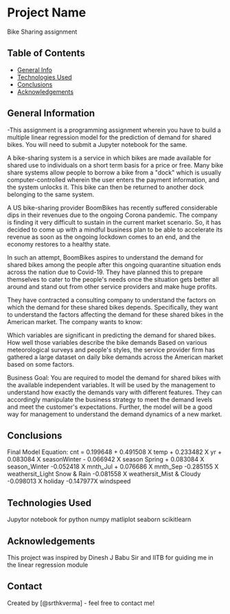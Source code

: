 # Project Name
Bike Sharing assignment


## Table of Contents
* [General Info](#general-information)
* [Technologies Used](#technologies-used)
* [Conclusions](#conclusions)
* [Acknowledgements](#acknowledgements)

<!-- You can include any other section that is pertinent to your problem -->

## General Information
-This assignment is a programming assignment wherein you have to build a multiple linear regression model for the prediction of demand for shared bikes. You will need to submit a Jupyter notebook for the same.

A bike-sharing system is a service in which bikes are made available for shared use to individuals on a short term basis for a price or free. Many bike share systems allow people to borrow a bike from a "dock" which is usually computer-controlled wherein the user enters the payment information, and the system unlocks it. This bike can then be returned to another dock belonging to the same system.

A US bike-sharing provider BoomBikes has recently suffered considerable dips in their revenues due to the ongoing Corona pandemic. The company is finding it very difficult to sustain in the current market scenario. So, it has decided to come up with a mindful business plan to be able to accelerate its revenue as soon as the ongoing lockdown comes to an end, and the economy restores to a healthy state.

In such an attempt, BoomBikes aspires to understand the demand for shared bikes among the people after this ongoing quarantine situation ends across the nation due to Covid-19. They have planned this to prepare themselves to cater to the people's needs once the situation gets better all around and stand out from other service providers and make huge profits.

They have contracted a consulting company to understand the factors on which the demand for these shared bikes depends. Specifically, they want to understand the factors affecting the demand for these shared bikes in the American market. The company wants to know:

Which variables are significant in predicting the demand for shared bikes. How well those variables describe the bike demands Based on various meteorological surveys and people's styles, the service provider firm has gathered a large dataset on daily bike demands across the American market based on some factors.

Business Goal: You are required to model the demand for shared bikes with the available independent variables. It will be used by the management to understand how exactly the demands vary with different features. They can accordingly manipulate the business strategy to meet the demand levels and meet the customer's expectations. Further, the model will be a good way for management to understand the demand dynamics of a new market.

<!-- You don't have to answer all the questions - just the ones relevant to your project. -->

## Conclusions
Final Model Equation: cnt = 0.199648 + 0.491508 X temp + 0.233482 X yr + 0.083084 X seasonWinter - 0.066942 X season Spring + 0.083084 X season_Winter -0.052418 X mnth_Jul + 0.076686 X mnth_Sep -0.285155 X weathersit_Light Snow & Rain -0.081558 X weathersit_Mist & Cloudy -0.098013 X holiday -0.147977X windspeed


## Technologies Used
Jupytor notebook for python
numpy
matliplot
seaborn
scikitlearn

## Acknowledgements
This project was inspired by Dinesh J Babu Sir and IITB for guiding me in the linear regression module


## Contact
Created by [@srthkverma] - feel free to contact me!


<!-- Optional -->
<!-- ## License -->
<!-- This project is open source and available under the [... License](). -->

<!-- You don't have to include all sections - just the one's relevant to your project -->
